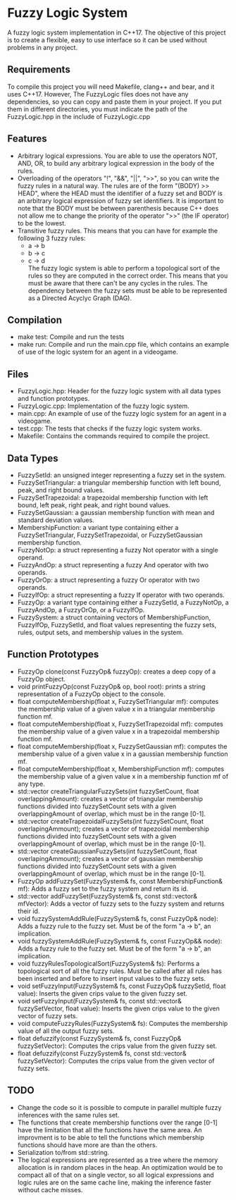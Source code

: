 # Fuzzy Logic System
A fuzzy logic system implementation in C++17. The objective of this project is to create a flexible, easy to use interface so it can be used without problems in any project.

## Requirements
To compile this project you will need Makefile, clang++ and bear, and it uses C++17. However, The FuzzyLogic files does not have any dependencies, so you can copy and paste them in your project. If you put them in different directories, you must indicate the path of the FuzzyLogic.hpp in the include of FuzzyLogic.cpp

## Features
- Arbitrary logical expressions. You are able to use the operators NOT, AND, OR, to build any arbitrary logical expression in the body of the rules.
- Overloading of the operators "!", "&&", "||", ">>", so you can write the fuzzy rules in a natural way. The rules are of the form "(BODY) >> HEAD", where the HEAD must the identifier of a fuzzy set and BODY is an arbitrary logical expression of fuzzy set identifiers. It is important to note that the BODY must be between parenthesis because C++ does not allow me to change the priority of the operator ">>" (the IF operator) to be the lowest.
- Transitive fuzzy rules. This means that you can have for example the following 3 fuzzy rules:
	- a -> b
	- b -> c
	- c -> d <br>
The fuzzy logic system is able to perform a topological sort of the rules so they are computed in the correct order. This means that you must be aware that there can't be any cycles in the rules. The dependency between the fuzzy sets must be able to be represented as a Directed Acyclyc Graph (DAG).

## Compilation
- make test: Compile and run the tests
- make run: Compile and run the main.cpp file, which contains an example of use of the logic system for an agent in a videogame.

## Files
- FuzzyLogic.hpp: Header for the fuzzy logic system with all data types and function prototypes.
- FuzzyLogic.cpp: Implementation of the fuzzy logic system.
- main.cpp: An example of use of the fuzzy logic system for an agent in a videogame. 
- test.cpp: The tests that checks if the fuzzy logic system works.
- Makefile: Contains the commands required to compile the project.

## Data Types
- FuzzySetId: an unsigned integer representing a fuzzy set in the system.
- FuzzySetTriangular: a triangular membership function with left bound, peak, and right bound values.
- FuzzySetTrapezoidal: a trapezoidal membership function with left bound, left peak, right peak, and right bound values.
- FuzzySetGaussian: a gaussian membership function with mean and standard deviation values.
- MembershipFunction: a variant type containing either a FuzzySetTriangular, FuzzySetTrapezoidal, or FuzzySetGaussian membership function.
- FuzzyNotOp: a struct representing a fuzzy Not operator with a single operand.
- FuzzyAndOp: a struct representing a fuzzy And operator with two operands.
- FuzzyOrOp: a struct representing a fuzzy Or operator with two operands.
- FuzzyIfOp: a struct representing a fuzzy If operator with two operands.
- FuzzyOp: a variant type containing either a FuzzySetId, a FuzzyNotOp, a FuzzyAndOp, a FuzzyOrOp, or a FuzzyIfOp.
- FuzzySystem: a struct containing vectors of MembershipFunction, FuzzyIfOp, FuzzySetId, and float values representing the fuzzy sets, rules, output sets, and membership values in the system.

## Function Prototypes
- FuzzyOp clone(const FuzzyOp& fuzzyOp): creates a deep copy of a FuzzyOp object.
- void printFuzzyOp(const FuzzyOp& op, bool root): prints a string representation of a FuzzyOp object to the console.
- float computeMembership(float x, FuzzySetTriangular mf): computes the membership value of a given value x in a triangular membership function mf.
- float computeMembership(float x, FuzzySetTrapezoidal mf): computes the membership value of a given value x in a trapezoidal membership function mf.
- float computeMembership(float x, FuzzySetGaussian mf): computes the membership value of a given value x in a gaussian membership function mf.
- float computeMembership(float x, MembershipFunction mf): computes the membership value of a given value x in a membership function mf of any type.
- std::vector<MembershipFunction> createTriangularFuzzySets(int fuzzySetCount, float overlappingAmount): creates a vector of triangular membership functions divided into fuzzySetCount sets with a given overlappingAmount of overlap, which must be in the range [0-1].
- std::vector<MembershipFunction> createTrapezoidalFuzzySets(int fuzzySetCount, float overlapingAmmount); creates a vector of trapezoidal membership functions divided into fuzzySetCount sets with a given overlappingAmount of overlap, which must be in the range [0-1].
- std::vector<MembershipFunction> createGaussianFuzzySets(int fuzzySetCount, float overlapingAmmount); creates a vector of gaussian membership functions divided into fuzzySetCount sets with a given overlappingAmount of overlap, which must be in the range [0-1].
- FuzzyOp addFuzzySet(FuzzySystem& fs, const MembershipFunction& mf): Adds a fuzzy set to the fuzzy system and return its id.
- std::vector<FuzzyOp> addFuzzySet(FuzzySystem& fs, const std::vector<MembershipFunction>& mfVector): Adds a vector of fuzzy sets to the fuzzy system and returns their id.
- void fuzzySystemAddRule(FuzzySystem& fs, const FuzzyOp& node): Adds a fuzzy rule to the fuzzy set. Must be of the form "a -> b", an implication.
- void fuzzySystemAddRule(FuzzySystem& fs, const FuzzyOp&& node): Adds a fuzzy rule to the fuzzy set. Must be of the form "a -> b", an implication.
- void fuzzyRulesTopologicalSort(FuzzySystem& fs): Performs a topological sort of all the fuzzy rules. Must be called after all rules has been inserted and before to insert input values to the fuzzy sets.
- void setFuzzyInput(FuzzySystem& fs, const FuzzyOp& fuzzySetId, float value): Inserts the given crips value to the given fuzzy set.
- void setFuzzyInput(FuzzySystem& fs, const std::vector<FuzzyOp>& fuzzySetVector, float value): Inserts the given crips value to the given vector of fuzzy sets.
- void computeFuzzyRules(FuzzySystem& fs): Computes the membership value of all the output fuzzy sets.
- float defuzzify(const FuzzySystem& fs, const FuzzyOp& fuzzySetVector): Computes the crips value from the given fuzzy set.
- float defuzzify(const FuzzySystem& fs, const std::vector<FuzzyOp>& fuzzySetVector): Computes the crips value from the given vector of fuzzy sets.


## TODO
- Change the code so it is possible to compute in parallel multiple fuzzy inferences with the same rules set.
- The functions that create membership functions over the range [0-1] have the limitation that all the functions have the same area. An improvment is to be able to tell the functions which membership functions should have more are than the others.
- Serialization to/from std::string.
- The logical expressions are represented as a tree where the memory allocation is in random places in the heap. An optimization would be to compact all of that on a single vector, so all logical expressions and logic rules are on the same cache line, making the inference faster without cache misses.

